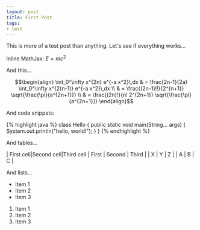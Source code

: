 ```yaml
---
layout: post
title: First Post
tags:
- test
---
```


This is more of a test post than anything. Let's see if everything works...

Inline MathJax: $E = mc^2$

And this...

$$\begin{align}
\int_0^\infty x^{2n} e^{-a x^2}\,dx & = \frac{2n-1}{2a} \int_0^\infty x^{2(n-1)} e^{-a x^2}\,dx \\
 & = \frac{(2n-1)!!}{2^{n+1}} \sqrt{\frac{\pi}{a^{2n+1}}} \\ 
 & = \frac{(2n)!}{n! 2^{2n+1}} \sqrt{\frac{\pi}{a^{2n+1}}}
\end{align}$$

And code snippets:

{% highlight java %}
class Hello {
    public static void main(String... args) {
        System.out.println("hello, world!");
    }
}
{% endhighlight %}

And tables...

| First cell|Second cell|Third cell
| First | Second | Third |
| X | Y | Z |
| A | B | C |

And lists...

- Item 1
- Item 2
- Item 3

1. Item 1
2. Item 2
3. Item 3
